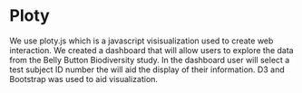 # Ploty
We use ploty.js which is a javascript visisualization used to create web interaction. We created a dashboard that will allow users to explore the data from the Belly Button Biodiversity study. In the dashboard user will select a test subject ID number the will aid the display of their information. D3 and Bootstrap was used to aid visualization.
